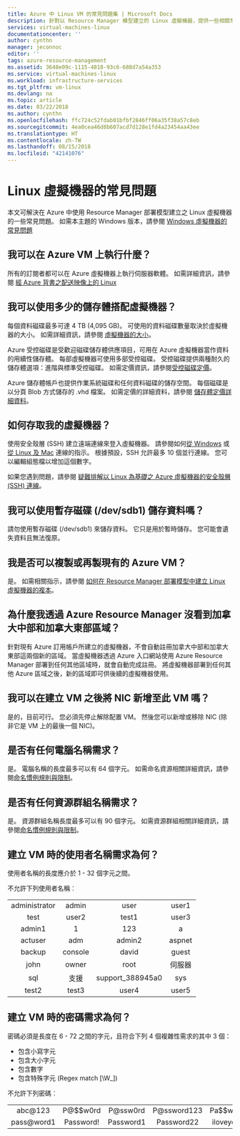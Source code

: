 ```yaml
---
title: Azure 中 Linux VM 的常見問題集 | Microsoft Docs
description: 針對以 Resource Manager 模型建立的 Linux 虛擬機器，提供一些相關常見問題的解答。
services: virtual-machines-linux
documentationcenter: ''
author: cynthn
manager: jeconnoc
editor: ''
tags: azure-resource-management
ms.assetid: 3648e09c-1115-4818-93c6-688d7a54a353
ms.service: virtual-machines-linux
ms.workload: infrastructure-services
ms.tgt_pltfrm: vm-linux
ms.devlang: na
ms.topic: article
ms.date: 03/22/2018
ms.author: cynthn
ms.openlocfilehash: ffc724c52fdab01bfbf2846ff06a35f38a57c8eb
ms.sourcegitcommit: 4ea0cea46d8b607acd7d128e1fd4a23454aa43ee
ms.translationtype: HT
ms.contentlocale: zh-TW
ms.lasthandoff: 08/15/2018
ms.locfileid: "42141076"
---
```

# <a name="frequently-asked-question-about-linux-virtual-machines"></a>Linux 虛擬機器的常見問題
本文可解決在 Azure 中使用 Resource Manager 部署模型建立之 Linux 虛擬機器的一些常見問題。 如需本主題的 Windows 版本，請參閱 [Windows 虛擬機器的常見問題](../windows/faq.md?toc=%2fazure%2fvirtual-machines%2fwindows%2ftoc.json)

## <a name="what-can-i-run-on-an-azure-vm"></a>我可以在 Azure VM 上執行什麼？
所有的訂閱者都可以在 Azure 虛擬機器上執行伺服器軟體。 如需詳細資訊，請參閱 [經 Azure 背書之配送映像上的 Linux](endorsed-distros.md?toc=%2fazure%2fvirtual-machines%2flinux%2ftoc.json)

## <a name="how-much-storage-can-i-use-with-a-virtual-machine"></a>我可以使用多少的儲存體搭配虛擬機器？
每個資料磁碟最多可達 4 TB (4,095 GB)。 可使用的資料磁碟數量取決於虛擬機器的大小。 如需詳細資訊，請參閱 [虛擬機器的大小](sizes.md?toc=%2fazure%2fvirtual-machines%2flinux%2ftoc.json)。

Azure 受控磁碟是受歡迎磁碟儲存體供應項目，可用在 Azure 虛擬機器當作資料的用續性儲存體。 每部虛擬機器可使用多部受控磁碟。 受控磁碟提供兩種耐久的儲存體選項：進階與標準受控磁碟。 如需定價資訊，請參閱[受控磁碟定價](https://azure.microsoft.com/pricing/details/managed-disks)。

Azure 儲存體帳戶也提供作業系統磁碟和任何資料磁碟的儲存空間。 每個磁碟是以分頁 Blob 方式儲存的 .vhd 檔案。 如需定價的詳細資料，請參閱 [儲存體定價詳細資料](https://azure.microsoft.com/pricing/details/storage/)。

## <a name="how-can-i-access-my-virtual-machine"></a>如何存取我的虛擬機器？
使用安全殼層 (SSH) 建立遠端連線來登入虛擬機器。 請參閱如何[從 Windows](ssh-from-windows.md?toc=%2fazure%2fvirtual-machines%2flinux%2ftoc.json) 或[從 Linux 及 Mac](mac-create-ssh-keys.md?toc=%2fazure%2fvirtual-machines%2flinux%2ftoc.json) 連線的指示。 根據預設，SSH 允許最多 10 個並行連線。 您可以編輯組態檔以增加這個數字。

如果您遇到問題，請參閱 [疑難排解以 Linux 為基礎之 Azure 虛擬機器的安全殼層 (SSH) 連線](troubleshoot-ssh-connection.md?toc=%2fazure%2fvirtual-machines%2flinux%2ftoc.json)。

## <a name="can-i-use-the-temporary-disk-devsdb1-to-store-data"></a>我可以使用暫存磁碟 (/dev/sdb1) 儲存資料嗎？
請勿使用暫存磁碟 (/dev/sdb1) 來儲存資料。 它只是用於暫時儲存。 您可能會遺失資料且無法復原。

## <a name="can-i-copy-or-clone-an-existing-azure-vm"></a>我是否可以複製或再製現有的 Azure VM？
是。 如需相關指示，請參閱 [如何在 Resource Manager 部署模型中建立 Linux 虛擬機器的複本](copy-vm.md?toc=%2fazure%2fvirtual-machines%2flinux%2ftoc.json)。

## <a name="why-am-i-not-seeing-canada-central-and-canada-east-regions-through-azure-resource-manager"></a>為什麼我透過 Azure Resource Manager 沒看到加拿大中部和加拿大東部區域？
針對現有 Azure 訂用帳戶所建立的虛擬機器，不會自動註冊加拿大中部和加拿大東部這兩個新的區域。 當虛擬機器透過 Azure 入口網站使用 Azure Resource Manager 部署到任何其他區域時，就會自動完成註冊。 將虛擬機器部署到任何其他 Azure 區域之後，新的區域即可供後續的虛擬機器使用。

## <a name="can-i-add-a-nic-to-my-vm-after-its-created"></a>我可以在建立 VM 之後將 NIC 新增至此 VM 嗎？
是的，目前可行。 您必須先停止解除配置 VM。 然後您可以新增或移除 NIC (除非它是 VM 上的最後一個 NIC)。 

## <a name="are-there-any-computer-name-requirements"></a>是否有任何電腦名稱需求？
是。 電腦名稱的長度最多可以有 64 個字元。 如需命名資源相關詳細資訊，請參閱[命名慣例規則與限制](/azure/architecture/best-practices/naming-conventions#naming-rules-and-restrictions?toc=%2fazure%2fvirtual-machines%2flinux%2ftoc.json)。

## <a name="are-there-any-resource-group-name-requirements"></a>是否有任何資源群組名稱需求？
是。 資源群組名稱長度最多可以有 90 個字元。 如需資源群組相關詳細資訊，請參閱[命名慣例規則與限制](/azure/architecture/best-practices/naming-conventions#naming-rules-and-restrictions?toc=%2fazure%2fvirtual-machines%2flinux%2ftoc.json)。

## <a name="what-are-the-username-requirements-when-creating-a-vm"></a>建立 VM 時的使用者名稱需求為何？

使用者名稱的長度應介於 1 - 32 個字元之間。

不允許下列使用者名稱︰

<table>
    <tr>
        <td style="text-align:center">administrator </td><td style="text-align:center"> admin </td><td style="text-align:center"> user </td><td style="text-align:center"> user1</td>
    </tr>
    <tr>
        <td style="text-align:center">test </td><td style="text-align:center"> user2 </td><td style="text-align:center"> test1 </td><td style="text-align:center"> user3</td>
    </tr>
    <tr>
        <td style="text-align:center">admin1 </td><td style="text-align:center"> 1 </td><td style="text-align:center"> 123 </td><td style="text-align:center"> a</td>
    </tr>
    <tr>
        <td style="text-align:center">actuser  </td><td style="text-align:center"> adm </td><td style="text-align:center"> admin2 </td><td style="text-align:center"> aspnet</td>
    </tr>
    <tr>
        <td style="text-align:center">backup </td><td style="text-align:center"> console </td><td style="text-align:center"> david </td><td style="text-align:center"> guest</td>
    </tr>
    <tr>
        <td style="text-align:center">john </td><td style="text-align:center"> owner </td><td style="text-align:center"> root </td><td style="text-align:center"> 伺服器</td>
    </tr>
    <tr>
        <td style="text-align:center">sql </td><td style="text-align:center"> 支援 </td><td style="text-align:center"> support_388945a0 </td><td style="text-align:center"> sys</td>
    </tr>
    <tr>
        <td style="text-align:center">test2 </td><td style="text-align:center"> test3 </td><td style="text-align:center"> user4 </td><td style="text-align:center"> user5</td>
    </tr>
</table>


## <a name="what-are-the-password-requirements-when-creating-a-vm"></a>建立 VM 時的密碼需求為何？
密碼必須是長度在 6 - 72 之間的字元，且符合下列 4 個複雜性需求的其中 3 個：

* 包含小寫字元
* 包含大小字元
* 包含數字
* 包含特殊字元 (Regex match [\W_])

不允許下列密碼︰

<table>
    <tr>
        <td style="text-align:center">abc@123</td>
        <td style="text-align:center">P@$$w0rd</td>
        <td style="text-align:center">P@ssw0rd</td>
        <td style="text-align:center">P@ssword123</td>
        <td style="text-align:center">Pa$$word</td>
    </tr>
    <tr>
        <td style="text-align:center">pass@word1</td>
        <td style="text-align:center">Password!</td>
        <td style="text-align:center">Password1</td>
        <td style="text-align:center">Password22</td>
        <td style="text-align:center">iloveyou!</td>
    </tr>
</table>
